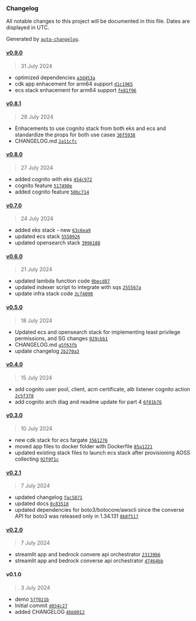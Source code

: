 ### Changelog

All notable changes to this project will be documented in this file. Dates are displayed in UTC.

Generated by [`auto-changelog`](https://github.com/CookPete/auto-changelog).

#### [v0.9.0](https://github.com/awsdataarchitect/opensearch-bedrock-rag-cdk/compare/v0.8.1...v0.9.0)

> 31 July 2024

- optimized dependencies [`a3d453a`](https://github.com/awsdataarchitect/opensearch-bedrock-rag-cdk/commit/a3d453a411e40d01738526f4ad5141112c9c10da)
- cdk app enhacement for arm64 support [`d1c1965`](https://github.com/awsdataarchitect/opensearch-bedrock-rag-cdk/commit/d1c1965ffd273b505ee04dbe869e33c080820037)
- ecs stack enhacement for arm64 support [`fe81f96`](https://github.com/awsdataarchitect/opensearch-bedrock-rag-cdk/commit/fe81f96d8729ff4ad426c7b0d3bfb4cdb5a219d7)

#### [v0.8.1](https://github.com/awsdataarchitect/opensearch-bedrock-rag-cdk/compare/v0.8.0...v0.8.1)

> 28 July 2024

- Enhacements to use cognito stack from both eks and ecs and standardize the props for both use cases [`36f5938`](https://github.com/awsdataarchitect/opensearch-bedrock-rag-cdk/commit/36f5938b21258ba5877b1a3fa8c42ae608cc29c7)
- CHANGELOG.md [`2a11cfc`](https://github.com/awsdataarchitect/opensearch-bedrock-rag-cdk/commit/2a11cfc3311c343c534f209b40120bd7563750ae)

#### [v0.8.0](https://github.com/awsdataarchitect/opensearch-bedrock-rag-cdk/compare/v0.7.0...v0.8.0)

> 27 July 2024

- added cognito with eks [`454c972`](https://github.com/awsdataarchitect/opensearch-bedrock-rag-cdk/commit/454c9725ed87336b24cdbb385d496ba510756ad9)
- cognito feature [`517490e`](https://github.com/awsdataarchitect/opensearch-bedrock-rag-cdk/commit/517490e8c5141e015c700d6828367c3f51e93b6b)
- added cognito feature [`50bc714`](https://github.com/awsdataarchitect/opensearch-bedrock-rag-cdk/commit/50bc714988bc567c482c55562032cd3f3612fac6)

#### [v0.7.0](https://github.com/awsdataarchitect/opensearch-bedrock-rag-cdk/compare/v0.6.0...v0.7.0)

> 24 July 2024

- added eks stack - new [`63c6ea9`](https://github.com/awsdataarchitect/opensearch-bedrock-rag-cdk/commit/63c6ea955fb97bccaae1a30515ae2bfd9947224b)
- updated ecs stack [`5550926`](https://github.com/awsdataarchitect/opensearch-bedrock-rag-cdk/commit/5550926a0c0a3146d88694b9e15d7b4122222ad2)
- updated opensearch stack [`3996188`](https://github.com/awsdataarchitect/opensearch-bedrock-rag-cdk/commit/399618851361b41a93c675f435d60f3f82a10ac0)

#### [v0.6.0](https://github.com/awsdataarchitect/opensearch-bedrock-rag-cdk/compare/v0.5.0...v0.6.0)

> 21 July 2024

- updated lambda function code [`9becd87`](https://github.com/awsdataarchitect/opensearch-bedrock-rag-cdk/commit/9becd87f4d401ee73bdb897e83e7f50b8dd45dbf)
- updated indexer script to integrate with sqs [`255567a`](https://github.com/awsdataarchitect/opensearch-bedrock-rag-cdk/commit/255567a779080604eaebb57dfd9feb6a802b1e3e)
- update infra stack code [`3cf4098`](https://github.com/awsdataarchitect/opensearch-bedrock-rag-cdk/commit/3cf409898fba78e33cfcd026e16135201dbcb571)

#### [v0.5.0](https://github.com/awsdataarchitect/opensearch-bedrock-rag-cdk/compare/v0.4.0...v0.5.0)

> 18 July 2024

- Updated ecs and opensearch stack for implementing least privilege permissions, and SG changes [`029cbb1`](https://github.com/awsdataarchitect/opensearch-bedrock-rag-cdk/commit/029cbb13a436781156a13512d7d8c7650f080012)
- CHANGELOG.md [`a5f63fb`](https://github.com/awsdataarchitect/opensearch-bedrock-rag-cdk/commit/a5f63fb1e4682ffe0b12db8e14f27c761a6fe01d)
- update changelog [`2b270a3`](https://github.com/awsdataarchitect/opensearch-bedrock-rag-cdk/commit/2b270a323c8a79f75c11e3f3cb7b99d2830746f3)

#### [v0.4.0](https://github.com/awsdataarchitect/opensearch-bedrock-rag-cdk/compare/v0.3.0...v0.4.0)

> 15 July 2024

- add cognito user pool, client, acm certificate, alb listener cognito action [`2c5f378`](https://github.com/awsdataarchitect/opensearch-bedrock-rag-cdk/commit/2c5f37858bbe2062a153c5351eab97ad72d86d16)
- add cognito arch diag and readme update for part 4 [`6f01b76`](https://github.com/awsdataarchitect/opensearch-bedrock-rag-cdk/commit/6f01b7673e2ab40473fdd9a2b8ce54e5c2a67d7f)

#### [v0.3.0](https://github.com/awsdataarchitect/opensearch-bedrock-rag-cdk/compare/v0.2.1...v0.3.0)

> 10 July 2024

- new cdk stack for ecs fargate [`3561276`](https://github.com/awsdataarchitect/opensearch-bedrock-rag-cdk/commit/35612763ef624135c566a2447976039209e1be6b)
- moved app files to docker folder with Dockerfile [`85a1221`](https://github.com/awsdataarchitect/opensearch-bedrock-rag-cdk/commit/85a12210ad519059442469ef6c209a6026b14745)
- updated existing stack files to launch ecs stack after provisioning AOSS collecting [`92f9f1c`](https://github.com/awsdataarchitect/opensearch-bedrock-rag-cdk/commit/92f9f1ccb37f3eb6118e51f115a0048c40681daa)

#### [v0.2.1](https://github.com/awsdataarchitect/opensearch-bedrock-rag-cdk/compare/v0.2.0...v0.2.1)

> 7 July 2024

- updated changelog [`fac5871`](https://github.com/awsdataarchitect/opensearch-bedrock-rag-cdk/commit/fac5871a07d77b5ae6691f0cc502f8b501317127)
- updated docs [`8c83518`](https://github.com/awsdataarchitect/opensearch-bedrock-rag-cdk/commit/8c8351878ce52f6fa8bb4a195a64ed168a010a38)
- updated dependencies for boto3/botocore/awscli since the converse API for boto3 was released only in 1.34.131 [`8b8f517`](https://github.com/awsdataarchitect/opensearch-bedrock-rag-cdk/commit/8b8f517a4d7c1fc509f3c1a31374b42906829b60)

#### [v0.2.0](https://github.com/awsdataarchitect/opensearch-bedrock-rag-cdk/compare/v0.1.0...v0.2.0)

> 7 July 2024

- streamlit app and bedrock convere api orchestrator [`23139b6`](https://github.com/awsdataarchitect/opensearch-bedrock-rag-cdk/commit/23139b66aa2b32261d16a113250a763d3129df71)
- streamlit app and bedrock converse api orchestrator [`d7464bb`](https://github.com/awsdataarchitect/opensearch-bedrock-rag-cdk/commit/d7464bbef803493e025c0f90d1b2aa4447ee9f58)

#### v0.1.0

> 3 July 2024

- demo [`57f021b`](https://github.com/awsdataarchitect/opensearch-bedrock-rag-cdk/commit/57f021bbe3370e0b2d24ed282c1de77930008c31)
- Initial commit [`d034c27`](https://github.com/awsdataarchitect/opensearch-bedrock-rag-cdk/commit/d034c274b9beda1e1a09a671754631b82de6c8d7)
- added CHANGELOG [`4bb0012`](https://github.com/awsdataarchitect/opensearch-bedrock-rag-cdk/commit/4bb0012fca57db63e95fce3e9e05dea03729435b)
